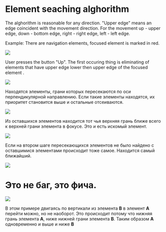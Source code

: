 # Element seaching alghorithm

The alghorithm is reasonable for any direction. "Upper edge" means an edge coincident with the movement direction. For the movement up - upper edge, down - bottom edge, right - right edge, left - left edge.   

Example: There are navigation elements, focused element is marked in red. 

<img src="http://immosmart.github.io/smartbox/docs/nav_slides/slide1.png" />

User presses the button "Up". The first occuring thing is eliminating of elements that have upper edge lower then upper edge of the focused element . 

<img src="http://immosmart.github.io/smartbox/docs/nav_slides/slide2.png" />

Находятся элементы, грани которых пересекаются по оси перпендикулярной направлению. Если такие элементы находятся, их приоритет становится выше и остальные отсеиваются.

<img src="http://immosmart.github.io/smartbox/docs/nav_slides/slide3.png" />

Из оставшихся элементов находится тот чья верхняя грань ближе всего к верхней грани элемента в фокусе. Это и есть искомый элемент.

<img src="http://immosmart.github.io/smartbox/docs/nav_slides/slide4.png" />


Если на втором шаге пересекающихся элементов не было найдено с оставшимися элементами происходит тоже самое. Находится самый ближайший.

<img src="http://immosmart.github.io/smartbox/docs/nav_slides/slide5.png" />

# Это не баг, это фича.


<img src="http://immosmart.github.io/smartbox/docs/nav_slides/slide6.png" />

В этом примере двигаясь по вертикали из элемента **B** в элемент **A** перейти можно, но не наоборот.
Это происходит потому что нижняя грань элемента **A**, ниже нижней грани элемента **B**.
Таким образом **A** одновременно и выше и ниже **B**
